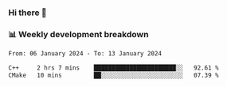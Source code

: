 ### Hi there 👋

### 📊 Weekly development breakdown
<!--START_SECTION:waka-->

```txt
From: 06 January 2024 - To: 13 January 2024

C++     2 hrs 7 mins    ███████████████████████░░   92.61 %
CMake   10 mins         ██░░░░░░░░░░░░░░░░░░░░░░░   07.39 %
```

<!--END_SECTION:waka-->
